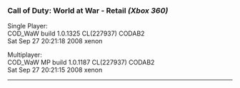 ### Call of Duty: World at War - Retail _(Xbox 360)_
Single Player:  
COD_WaW build 1.0.1325 CL(227937) CODAB2  
Sat Sep 27 20:21:18 2008 xenon   

Multiplayer:  
COD_WaW MP build 1.0.1187 CL(227937) CODAB2  
Sat Sep 27 20:21:15 2008 xenon  

---